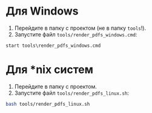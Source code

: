 # Для Windows
1) Перейдите в папку с проектом (не в папку `tools`!).
2) Запустите файл `tools/render_pdfs_windows.cmd`:
```
start tools\render_pdfs_windows.cmd
```

# Для \*nix систем
1) Перейдите в папку с проектом.
2) Запустите файл `tools/render_pdfs_linux.sh`:
```bash
bash tools/render_pdfs_linux.sh
```
